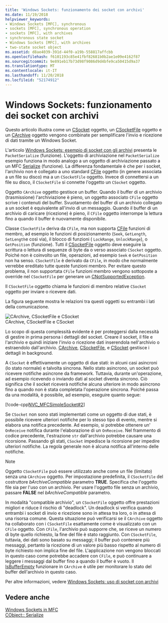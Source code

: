 ```yaml
---
title: 'Windows Sockets: funzionamento dei socket con archivi'
ms.date: 11/19/2018
helpviewer_keywords:
- Windows Sockets [MFC], synchronous
- sockets [MFC], synchronous operation
- sockets [MFC], with archives
- synchronous state socket
- Windows Sockets [MFC], with archives
- two-state socket object
ms.assetid: d8ae4039-391d-44f0-a19b-558817affcbb
ms.openlocfilehash: f6101193c85e41fbf82681b0b2ae1e09e4162f87
ms.sourcegitcommit: 9e891eb17b73d98f9086d9d4bfe9ca50415d9a37
ms.translationtype: MT
ms.contentlocale: it-IT
ms.lasthandoff: 11/20/2018
ms.locfileid: "52174912"
---
```

# <a name="windows-sockets-how-sockets-with-archives-work"></a>Windows Sockets: funzionamento dei socket con archivi

Questo articolo illustra come un [CSocket](../mfc/reference/csocket-class.md) oggetto, un [CSocketFile](../mfc/reference/csocketfile-class.md) oggetto e un [CArchive](../mfc/reference/carchive-class.md) oggetto vengono combinate per semplificare l'invio e ricezione di dati tramite un Windows Socket.

L'articolo [Windows Sockets: esempio di socket con gli archivi](../mfc/windows-sockets-example-of-sockets-using-archives.md) presenta le `PacketSerialize` (funzione). L'oggetto di archiviazione nel `PacketSerialize` esempio funziona in modo analogo a un oggetto di archiviazione passato a un MFC [Serialize](../mfc/reference/cobject-class.md#serialize) (funzione). La differenza fondamentale è che per i socket, l'archivio non è collegato a uno standard [CFile](../mfc/reference/cfile-class.md) oggetto (in genere associata a un file su disco) ma a un `CSocketFile` oggetto. Invece di connettersi a un file su disco, il `CSocketFile` si connette l'oggetto un `CSocket` oggetto.

Oggetto `CArchive` oggetto gestisce un buffer. Quando il buffer di un archivio (trasmissione) l'archiviazione è pieno, un oggetto associato `CFile` oggetto scrive i contenuti del buffer. Svuotamento del buffer di un archivio collegato a un socket è equivalente all'invio di un messaggio. Quando il buffer di un archivio di caricare (ricezione) è pieno, il `CFile` oggetto interrompe la lettura fino a quando il buffer è nuovamente disponibile.

Classe `CSocketFile` deriva da `CFile`, ma non supporta [CFile](../mfc/reference/cfile-class.md) funzioni di membro, ad esempio le funzioni di posizionamento (`Seek`, `GetLength`, `SetLength`e così via), il blocco di funzioni ( `LockRange`, `UnlockRange`), o `GetPosition` (funzione). Tutti il [CSocketFile](../mfc/reference/csocketfile-class.md) oggetto deve eseguire la scrittura o lettura di sequenze di byte da o verso associato `CSocket` oggetto. Poiché non è coinvolto un file, operazioni, ad esempio `Seek` e `GetPosition` non ha senso. `CSocketFile` è derivato da `CFile`, in modo che normalmente verrebbe ereditato tutte queste funzioni membro. Per evitare questo problema, il non supportata `CFile` funzioni membro vengono sottoposte a override nel `CSocketFile` per generare un [CNotSupportedException](../mfc/reference/cnotsupportedexception-class.md).

Il `CSocketFile` oggetto chiama le funzioni di membro relative `CSocket` oggetto per inviare o ricevere dati.

La figura seguente mostra le relazioni tra questi oggetti su entrambi i lati della comunicazione.

![CArchive, CSocketFile e CSocket](../mfc/media/vc38ia1.gif "CArchive, CSocketFile e CSocket") <br/>
CArchive, CSocketFile e CSocket

Lo scopo di questa complessità evidente è per proteggersi dalla necessità di gestire in prima persona i dettagli del socket. Creare il socket, il file e l'archivio e quindi iniziare l'invio o ricezione dati inserendola nell'archivio o estraendolo dall'archivio. [CArchive](../mfc/reference/carchive-class.md), [CSocketFile](../mfc/reference/csocketfile-class.md), e [CSocket](../mfc/reference/csocket-class.md) gestisce i dettagli in background.

A `CSocket` è effettivamente un oggetto di due stati: in alcuni casi asincroni (lo stato normale) e talvolta sincrona. Nello stato asincrono, un socket può ricevere notifiche asincrone da framework. Tuttavia, durante un'operazione, ad esempio ricevendo o inviando dati al socket diventa sincrono. Ciò significa che il socket riceverà notifiche alcuna ulteriore in modo asincrono fino a quando non è stata completata l'operazione sincrona. Poiché passa da una modalità, è possibile, ad esempio, eseguire quanto segue:

[!code-cpp[NVC_MFCSimpleSocket#2](../mfc/codesnippet/cpp/windows-sockets-how-sockets-with-archives-work_1.cpp)]

Se `CSocket` non sono stati implementati come un oggetto di due stati, è possibile ricevere ulteriori notifiche per lo stesso tipo di evento, mentre si elabora una notifica precedente. Ad esempio, si potrebbe ottenere un' `OnReceive` notifica durante l'elaborazione di un `OnReceive`. Nel frammento di codice precedente, l'estrazione `str` dall'archivio potrebbe causare una ricorsione. Passando gli stati, `CSocket` impedisce la ricorsione per impedire ulteriori notifiche. La regola generale non è alcuna notifica all'interno delle notifiche.

> [!NOTE]
> Oggetto `CSocketFile` può essere utilizzato anche come un file (limitato) senza una `CArchive` oggetto. Per impostazione predefinita, il `CSocketFile` del costruttore *bArchiveCompatible* parametro **TRUE**. Specifica che l'oggetto file sia per l'uso con un archivio. Per usare l'oggetto file senza un archivio, passare **FALSE** nel *bArchiveCompatible* parametro.

In modalità "compatible archivio", un `CSocketFile` oggetto offre prestazioni migliori e riduce il rischio di "deadlock". Un deadlock si verifica quando entrambi i socket di invio e ricezione sono in attesa tra loro, o in attesa di una risorsa comune. Questa situazione può verificarsi se il `CArchive` oggetto ha collaborato con i `CSocketFile` esattamente come è visualizzato con un `CFile` oggetto. Con `CFile`, l'archivio può supporre che, se riceve un numero di byte quello richiesto, la fine del file è stato raggiunto. Con `CSocketFile`, tuttavia, dei dati sono basato su messaggi; il buffer può contenere più messaggi, pertanto la ricezione di un valore più basso rispetto al numero di byte richiesto non implica fine del file. L'applicazione non vengono bloccati in questo caso come potrebbe accadere con `CFile`, e può continuare a leggere i messaggi dal buffer fino a quando il buffer è vuoto. Il [IsBufferEmpty](../mfc/reference/carchive-class.md#isbufferempty) funzionare in `CArchive` è utile per monitorare lo stato del buffer dell'archivio in questo caso.

Per altre informazioni, vedere [Windows Sockets: uso di socket con archivi](../mfc/windows-sockets-using-sockets-with-archives.md)

## <a name="see-also"></a>Vedere anche

[Windows Sockets in MFC](../mfc/windows-sockets-in-mfc.md)<br/>
[CObject:: Serialize](../mfc/reference/cobject-class.md#serialize)
